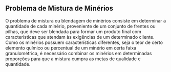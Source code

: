 <h2>Problema de Mistura de Minérios</h2>

O problema de mistura ou blendagem de minérios consiste em determinar a 
quantidade de cada minério, proveniente de um conjunto de frentes ou pilhas, 
que deve ser blendada para formar um produto final com características que 
atendam às exigências de um determinado cliente. Como os minérios possuem 
características diferentes, seja o teor de certo elemento químico ou percentual 
de um minério em certa faixa granulométrica, é necessário combinar os minérios 
em determinadas proporções para que a mistura cumpra as metas de qualidade e 
quantidade.
